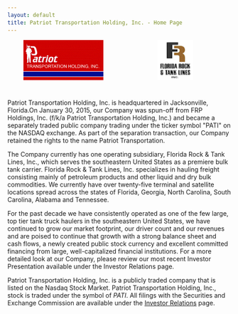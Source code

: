 ```yaml
---
layout: default
title: Patriot Transportation Holding, Inc. - Home Page
---
```


<div style="width: 50%; text-align: center;float: left;">
    <img style="height:90px;" src="images/patilogo.gif" />
</div>
<div style="width: 50%; text-align: center;float: right;">
    <img style="height:90px;" src="images/frtl_small.gif" />
</div>
<div style="clear:both;padding-top: 5%;"></div>
    
Patriot Transportation Holding, Inc. is headquartered in Jacksonville, Florida.On January 30, 2015, our Company was spun-off from FRP Holdings, Inc. (f/k/a Patriot Transportation Holding, Inc.) and became a separately traded public company trading under the ticker symbol "PATI" on the NASDAQ exchange. As part of the separation transaction, our Company retained the rights to the name Patriot Transportation.

The Company currently has one operating subsidiary, Florida Rock & Tank Lines, Inc., which serves the southeastern United States as a premiere bulk tank carrier. Florida Rock & Tank Lines, Inc. specializes in hauling freight consisting mainly of petroleum products and other liquid and dry bulk commodities. We currently have over twenty-five terminal and satellite locations spread across the states of Florida, Georgia, North Carolina, South Carolina, Alabama and Tennessee.

For the past decade we have consistently operated as one of the few large, top tier tank truck haulers in the southeastern United States, we have continued to grow our market footprint, our driver count and our revenues and are poised to continue that growth with a strong balance sheet and cash flows, a newly created public stock currency and excellent committed financing from large, well-capitalized financial institutions. For a more detailed look at our Company, please review our most recent Investor Presentation available under the Investor Relations page.

Patriot Transportation Holding, Inc. is a publicly traded company that is listed on the Nasdaq Stock Market. Patriot Transportation Holding, Inc., stock is traded under the symbol of _PATI_. All filings with the Securities and Exchange Commission are available under the [Investor Relations](investor-relations.html) page.
